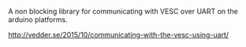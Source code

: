 A non blocking library for communicating with VESC over UART on the arduino platforms.

http://vedder.se/2015/10/communicating-with-the-vesc-using-uart/
